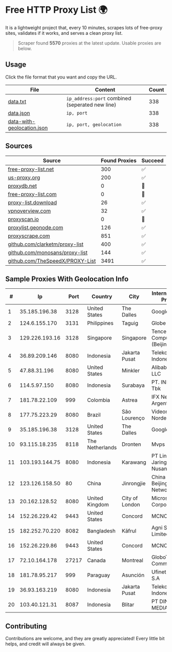 
# Free HTTP Proxy List 🌍

It is a lightweight project that, every 10 minutes, scrapes lots of free-proxy sites, validates if it works, and serves a clean proxy list.


> Scraper found **5570** proxies at the latest update. Usable proxies are below.

## Usage

Click the file format that you want and copy the URL.


|File|Content|Count|
|----|-------|-----|
|[data.txt](https://raw.githubusercontent.com/themiralay/Proxy-List-World/master/data.txt)|`ip_address:port` combined (seperated new line)|338|
|[data.json](https://raw.githubusercontent.com/themiralay/Proxy-List-World/master/data.json)|`ip, port`|338|
|[data-with-geolocation.json](https://raw.githubusercontent.com/themiralay/Proxy-List-World/master/data-with-geolocation.json)|`ip, port, geolocation`|338|

## Sources

|Source|Found Proxies|Succeed|
|------|-------------|-------|
|[free-proxy-list.net](https://free-proxy-list.net)|300|✅|
|[us-proxy.org](https://www.us-proxy.org)|200|✅|
|[proxydb.net](http://proxydb.net)|0|🚫|
|[free-proxy-list.com](https://free-proxy-list.com/?page=&port=&type%5B%5D=http&type%5B%5D=https&up_time=0&search=Search)|0|🚫|
|[proxy-list.download](https://www.proxy-list.download/HTTP)|26|✅|
|[vpnoverview.com](https://vpnoverview.com/privacy/anonymous-browsing/free-proxy-servers)|32|✅|
|[proxyscan.io](https://www.proxyscan.io)|0|🚫|
|[proxylist.geonode.com](https://proxylist.geonode.com/api/proxy-list?limit=300&page=1&sort_by=lastChecked&sort_type=desc&protocols=http,https)|126|✅|
|[proxyscrape.com](https://api.proxyscrape.com/v2/?request=displayproxies&protocol=http&timeout=10000&country=all&ssl=all&anonymity=all)|851|✅|
|[github.com/clarketm/proxy-list](https://raw.githubusercontent.com/clarketm/proxy-list/master/proxy-list-raw.txt)|400|✅|
|[github.com/monosans/proxy-list](https://raw.githubusercontent.com/monosans/proxy-list/main/proxies/http.txt)|144|✅|
|[github.com/TheSpeedX/PROXY-List](https://raw.githubusercontent.com/TheSpeedX/PROXY-List/master/http.txt)|3491|✅|


## Sample Proxies With Geolocation Info

|#|Ip|Port|Country|City|Internet Service Provider|
|-|--|----|-------|----|-------------------------|
|1|35.185.196.38|3128|United States|The Dalles|Google LLC|
|2|124.6.155.170|3131|Philippines|Taguig|Globe Telecom|
|3|129.226.193.16|3128|Singapore|Singapore|Tencent Cloud Computing (Beijing) Co|
|4|36.89.209.146|8080|Indonesia|Jakarta Pusat|Telekomunikasi Indonesia|
|5|47.88.31.196|8080|United States|Minkler|Alibaba.com LLC|
|6|114.5.97.150|8080|Indonesia|Surabaya|PT. INDOSAT Tbk|
|7|181.78.22.109|999|Colombia|Astrea|IFX Networks Argentina S.R.L|
|8|177.75.223.29|8080|Brazil|São Lourenço|Videomar Rede Nordeste S/A|
|9|35.185.196.38|3128|United States|The Dalles|Google LLC|
|10|93.115.18.235|8118|The Netherlands|Dronten|Mvps LTD|
|11|103.193.144.75|8080|Indonesia|Karawang|PT Lintas Jaringan Nusantara|
|12|123.126.158.50|80|China|Jinrongjie|China Unicom Beijing Province Network|
|13|20.162.128.52|8080|United Kingdom|City of London|Microsoft Corporation|
|14|152.26.229.42|9443|United States|Concord|MCNC|
|15|182.252.70.220|8082|Bangladesh|Kāfrul|Agni Systems Limited|
|16|152.26.229.86|9443|United States|Concord|MCNC|
|17|72.10.164.178|27217|Canada|Montreal|GloboTech Communications|
|18|181.78.95.217|999|Paraguay|Asunción|Ufinet Paraguay S.A|
|19|36.93.163.219|8080|Indonesia|Jakarta Pusat|Telekomunikasi Indonesia|
|20|103.40.121.31|8087|Indonesia|Blitar|PT DINAMIKA MEDIAKOM|



## Contributing

Contributions are welcome, and they are greatly appreciated! Every
little bit helps, and credit will always be given.


